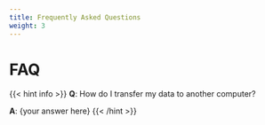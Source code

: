 ```yaml
---
title: Frequently Asked Questions
weight: 3
---
```


# FAQ

{{< hint info >}}
**Q**: How do I transfer my data to another computer? 

**A**: {your answer here}
{{< /hint >}}
